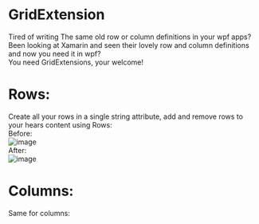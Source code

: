 # GridExtension
Tired of writing The same old row or column definitions in your wpf apps?  
Been looking at Xamarin and seen their lovely row and column definitions and now you need it in wpf?  
You need GridExtensions, your welcome!

# Rows:
Create all your rows in a single string attribute, add and remove rows to your hears content using Rows:  
Before:  
![image](https://user-images.githubusercontent.com/1180191/112758668-c6312f80-8fef-11eb-97b8-359a2bb52e4b.png)  
After:  
![image](https://user-images.githubusercontent.com/1180191/112758737-2a53f380-8ff0-11eb-918b-f49fafdb9c86.png)


# Columns:
Same for columns:
